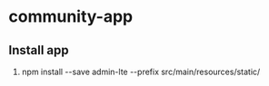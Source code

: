 # community-app

## Install app
1. npm install --save admin-lte --prefix src/main/resources/static/
